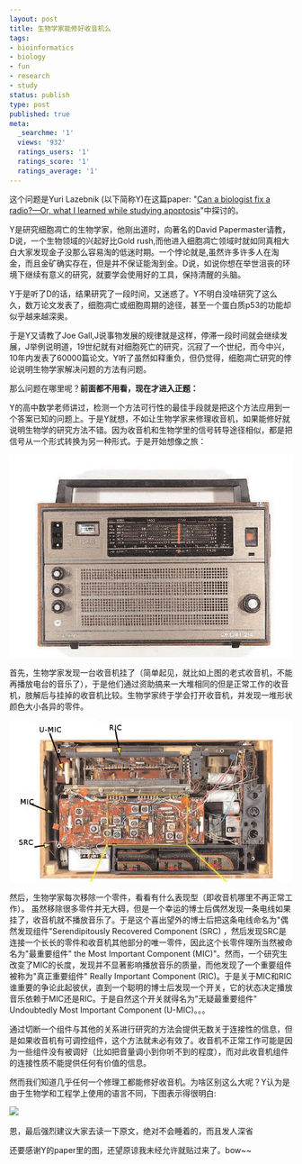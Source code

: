 ```yaml
---
layout: post
title: 生物学家能修好收音机么
tags:
- bioinformatics
- biology
- fun
- research
- study
status: publish
type: post
published: true
meta:
  _searchme: '1'
  views: '932'
  ratings_users: '1'
  ratings_score: '1'
  ratings_average: '1'
---
```

这个问题是Yuri Lazebnik (以下简称Y)在这篇paper: "<a href="http://www.protein.bio.msu.ru/biokhimiya/contents/v69/pdf/bcm_1403.pdf" target="_blank">Can a biologist fix a radio?—Or, what I learned while studying apoptosis</a>"中探讨的。

Y是研究细胞凋亡的生物学家，他刚出道时，向著名的David Papermaster请教，D说，一个生物领域的兴起好比Gold rush,而他进入细胞凋亡领域时就如同真相大白大家发现金子没那么容易淘的低迷时期。一个悖论就是,虽然许多许多人在淘金，而且金矿确实存在，但是并不保证能淘到金。D说，如说你想在举世沮丧的环境下继续有意义的研究，就要学会使用好的工具，保持清醒的头脑。

Y于是听了D的话，结果研究了一段时间，又迷惑了。Y不明白没啥研究了这么久，数万论文发表了，细胞凋亡或细胞周期的途径，甚至一个蛋白质p53的功能却似乎越来越深奥。

于是Y又请教了Joe Gall,J说事物发展的规律就是这样，停滞一段时间就会继续发展，J举例说明道，19世纪就有对细胞死亡的研究，沉寂了一个世纪，而今中兴，10年内发表了60000篇论文。Y听了虽然如释重负，但仍觉得，细胞凋亡研究的悖论说明生物学家解决问题的方法有问题。

那么问题在哪里呢？<strong>前面都不用看，现在才进入正题：</strong>

Y的高中数学老师讲过，检测一个方法可行性的最佳手段就是把这个方法应用到一个答案已知的问题上。于是Y就想，不如让生物学家来修理收音机，如果能修好就说明生物学的研究方法不错。因为收音机和生物学里的信号转导途径相似，都是把信号从一个形式转换为另一种形式。于是开始想像之旅：


![](/images/2010/07/radio.jpg)

首先，生物学家发现一台收音机挂了（简单起见，就比如上图的老式收音机，不能再播放电台的音乐了），于是他们通过资助搞来一大堆相同的但是正常工作的收音机，肢解后与挂掉的收音机比较。生物学家终于学会打开收音机，并发现一堆形状颜色大小各异的零件。

![](/images/2010/07/radio_opened1.jpg)

然后，生物学家每次移除一个零件，看看有什么表现型（即收音机哪里不再正常工作）。 虽然移除很多零件并无大碍，但是一个幸运的博士后偶然发现一条电线如果挂了，收音机就不播放音乐了。于是这个喜出望外的博士后把这条电线命名为"偶然发现组件"Serendipitously Recovered Component (SRC) ，然后发现SRC是连接一个长长的零件和收音机其他部分的唯一零件，因此这个长零件理所当然被命名为"最重要组件" the Most Important Component (MIC)"。然而，一个研究生改变了MIC的长度，发现并不显著影响播放音乐的质量，而他发现了一个重要组件被称为"真正重要组件" Really Important Component (RIC)。于是关于MIC和RIC谁重要的争论此起彼伏，直到一个聪明的博士后发现一个开关，它的状态决定播放音乐依赖于MIC还是RIC。于是自然这个开关就得名为"无疑最重要组件" Undoubtedly Most Important Component (U-MIC)。。。

通过切断一个组件与其他的关系进行研究的方法会提供无数关于连接性的信息，但是如果收音机有可调控组件，这个方法就未必有效了。收音机不正常工作可能是因为一些组件没有被调好（比如把音量调小到你听不到的程度），而对此收音机组件的连接性质不能提供任何有价值的信息。

然而我们知道几乎任何一个修理工都能修好收音机。为啥区别这么大呢？Y认为是由于生物学和工程学上使用的语言不同，下图表示得很明白:

![](http://azaleasays.files.wordpress.com/2008/04/signal1.jpg)

恩，最后强烈建议大家去读一下原文，绝对不会睡着的，而且发人深省

还要感谢Y的paper里的图，还望原谅我未经允许就贴过来了。bow~~
